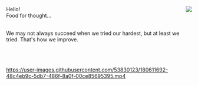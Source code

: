 <img align="right" src="https://i.imgur.com/lryIlZT.png"/>
Hello!<br>
Food for thought...<br><br>

We may not always succeed when we tried our hardest, but at least we tried. That's how we improve.<br><br><br><br>


https://user-images.githubusercontent.com/53830123/180611692-48c4eb9c-5db7-486f-8a0f-00ce85695395.mp4
